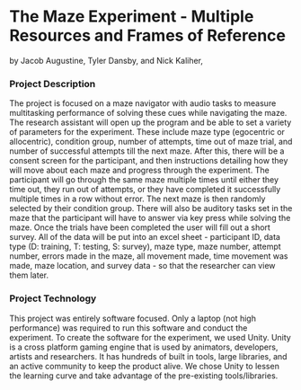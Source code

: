 # The Maze Experiment - Multiple Resources and Frames of Reference
by Jacob Augustine, Tyler Dansby, and Nick Kaliher,

### Project Description

The project is focused on a maze navigator with audio tasks to measure multitasking performance of solving these cues while navigating the maze. The research assistant will open up the program and be able to set a variety of parameters for the experiment. These include maze type (egocentric or allocentric), condition group, number of attempts, time out of maze trial, and number of successful attempts till the next maze. After this, there will be a consent screen for the participant, and then instructions detailing how they will move about each maze and progress through the experiment. The participant will go through the same maze multiple times until either they time out, they run out of attempts, or they have completed it successfully multiple times in a row without error. The next maze is then randomly selected by  their condition group. There will also be auditory tasks set in the maze that the participant will have to answer via key press while solving the maze. Once the trials have been completed the user will fill out a short survey. All of the data will be put into an excel sheet - participant ID, data type (D: training, T: testing, S: survey), maze type, maze number, attempt number, errors made in the maze, all movement made, time movement was made, maze location, and survey data - so that the researcher can view them later.

### Project Technology

This project was entirely software focused. Only a laptop (not high performance) was required to run this software and conduct the experiment. To create the software for the experiment, we used Unity. Unity is a cross platform gaming engine that is used by animators, developers, artists and researchers. It has hundreds of built in tools, large libraries, and an active community to keep the product alive. We chose Unity to lessen the learning curve and take advantage of the pre-existing tools/libraries.
